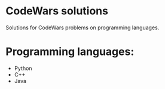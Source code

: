 # CodeWars solutions
Solutions for CodeWars problems on programming languages.
# Programming languages:

- Python
- C++
- Java
